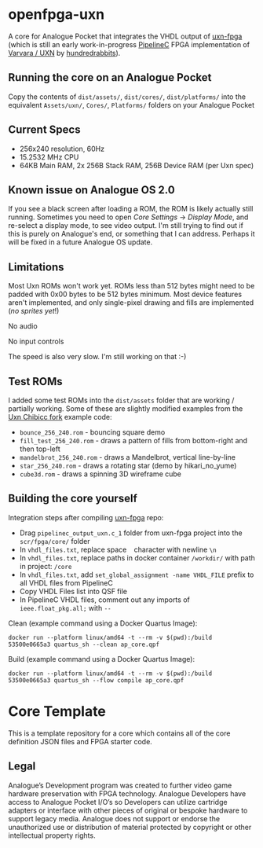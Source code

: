 # openfpga-uxn

A core for Analogue Pocket that integrates the VHDL output of [uxn-fpga](https://github.com/tsalvo/uxn-fpga) (which is still an early work-in-progress [PipelineC](https://github.com/JulianKemmerer/PipelineC) FPGA implementation of [Varvara / UXN](https://100r.co/site/uxn.html) by [hundredrabbits](https://100r.co/site/home.html)).

## Running the core on an Analogue Pocket

Copy the contents of `dist/assets/`, `dist/cores/`, `dist/platforms/` into the equivalent `Assets/uxn/`, `Cores/`, `Platforms/` folders on your Analogue Pocket

## Current Specs

- 256x240 resolution, 60Hz
- 15.2532 MHz CPU
- 64KB Main RAM, 2x 256B Stack RAM, 256B Device RAM (per Uxn spec)

## Known issue on Analogue OS 2.0

If you see a black screen after loading a ROM, the ROM is likely actually still running. Sometimes you need to open _Core Settings_ -> _Display Mode_, and re-select a display mode, to see video output. I'm still trying to find out if this is purely on Analogue's end, or something that I can address. Perhaps it will be fixed in a future Analogue OS update.

## Limitations

Most Uxn ROMs won't work yet. ROMs less than 512 bytes might need to be padded with 0x00 bytes to be 512 bytes minimum. Most device features aren't implemented, and only single-pixel drawing and fills are implemented (*no sprites yet*!)

No audio

No input controls

The speed is also very slow. I'm still working on that :-)

## Test ROMs

I added some test ROMs into the `dist/assets` folder that are working / partially working. Some of these are slightly modified examples from the [Uxn Chibicc fork](https://github.com/lynn/chibicc) example code:

- `bounce_256_240.rom` - bouncing square demo
- `fill_test_256_240.rom` - draws a pattern of fills from bottom-right and then top-left
- `mandelbrot_256_240.rom` - draws a Mandelbrot, vertical line-by-line
- `star_256_240.rom` - draws a rotating star (demo by hikari_no_yume)
- `cube3d.rom` - draws a spinning 3D wireframe cube

## Building the core yourself

Integration steps after compiling [uxn-fpga](https://github.com/tsalvo/uxn-fpga) repo:
- Drag `pipelinec_output_uxn.c_1` folder from uxn-fpga project into the `scr/fpga/core/` folder
- In `vhdl_files.txt`, replace space ` ` character with newline `\n`
- In `vhdl_files.txt`, replace paths in docker container `/workdir/` with path in project: `/core`
- In `vhdl_files.txt`, add `set_global_assignment -name VHDL_FILE` prefix to all VHDL files from PipelineC
- Copy VHDL Files list into QSF file
- In PipelineC VHDL files, comment out any imports of `ieee.float_pkg.all;` with `--`

Clean (example command using a Docker Quartus Image):
```
docker run --platform linux/amd64 -t --rm -v $(pwd):/build 53500e0665a3 quartus_sh --clean ap_core.qpf  
```

Build (example command using a Docker Quartus Image):
```
docker run --platform linux/amd64 -t --rm -v $(pwd):/build 53500e0665a3 quartus_sh --flow compile ap_core.qpf
```

# Core Template
This is a template repository for a core which contains all of the core definition JSON files and FPGA starter code.

## Legal
Analogue’s Development program was created to further video game hardware preservation with FPGA technology. Analogue Developers have access to Analogue Pocket I/O’s so Developers can utilize cartridge adapters or interface with other pieces of original or bespoke hardware to support legacy media. Analogue does not support or endorse the unauthorized use or distribution of material protected by copyright or other intellectual property rights.
